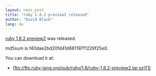```yaml
---
layout: news_post
title: "ruby 1.8.2 preview2 released"
author: "David Black"
lang: de
---
```


[ruby 1.8.2 preview2][1] was released.

md5sum is f40dae2bd20fd41d681197f1229f25e0.

You can download it at:

* [ftp://ftp.ruby-lang.org/pub/ruby/1.8/ruby-1.8.2-preview2.tar.gz][1]



[1]: ftp://ftp.ruby-lang.org/pub/ruby/1.8/ruby-1.8.2-preview2.tar.gz 

